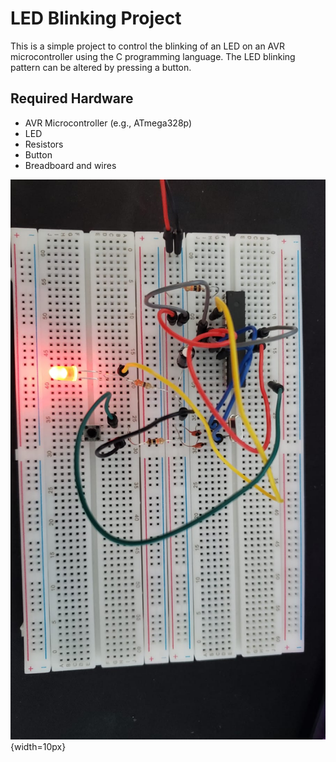 # LED Blinking Project

This is a simple project to control the blinking of an LED on an AVR microcontroller using the C programming language. The LED blinking pattern can be altered by pressing a button.

## Required Hardware

- AVR Microcontroller (e.g., ATmega328p)
- LED
- Resistors
- Button
- Breadboard and wires

![Breadboard Setup](949cd151-00a5-4159-aee6-e92d15e2f086.jpg){width=10px}
